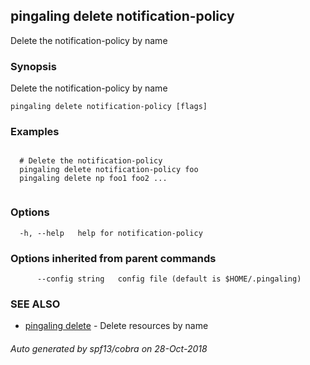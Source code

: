 ## pingaling delete notification-policy

Delete the notification-policy by name

### Synopsis

Delete the notification-policy by name

```
pingaling delete notification-policy [flags]
```

### Examples

```

  # Delete the notification-policy
  pingaling delete notification-policy foo
  pingaling delete np foo1 foo2 ...
	
```

### Options

```
  -h, --help   help for notification-policy
```

### Options inherited from parent commands

```
      --config string   config file (default is $HOME/.pingaling)
```

### SEE ALSO

* [pingaling delete](pingaling_delete.md)	 - Delete resources by name

###### Auto generated by spf13/cobra on 28-Oct-2018
